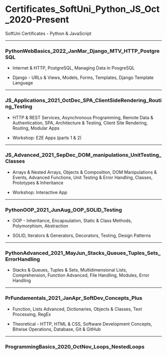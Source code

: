 # Certificates_SoftUni_Python_JS_Oct_2020-Present
SoftUni Certificates - Python &amp; JavaScript

-------------------------------------------------------
### PythonWebBasics_2022_JanMar_Django_MTV_HTTP_PostgreSQL

- Internet & HTTP, PostgreSQL, Managing Data in PosgreSQL
  
- Django - URLs & Views, Models, Forms, Templates, Django Template Language

-------------------------------------------------------
### JS_Applications_2021_OctDec_SPA_ClientSideRendering_Routing_Testing
- HTTP & REST Services, Asynchronous Programming, Remote Data & Authentication, SPA, Architecture & Testing, Client Site Rendering, Routing, Modular Apps
  
- Workshop: E2E Apps (parts 1 & 2)

-------------------------------------------------------
### JS_Advanced_2021_SepDec_DOM_manipulations_UnitTesting_Classes

- Arrays & Nested Arrays, Objects & Composition, DOM Manipulations & Events, Advanced Functions, Unit Testing & Error Handling, Classes, Prototypes & Inheritance
  
- Workshop: Interactive App
  
-------------------------------------------------------
### PythonOOP_2021_JunAug_OOP_SOLID_Testing

- OOP - Inheritance, Encapsulation, Static & Class Methods, Polymorphism, Abstraction
  
- SOLID, Iterators & Generators, Decorators, Testing, Design Patterns
 
-------------------------------------------------------
### PythonAdvanced_2021_MayJun_Stacks_Queues_Tuples_Sets_ErrorHandling

- Stacks & Queues, Tuples & Sets, Multidimensional Lists, Comprehension, Function Advanced, File Handling, Modules, Error Handling

-------------------------------------------------------
### PrFundamentals_2021_JanApr_SoftDev_Concepts_Plus

- Function, Lists Advanced, Dictionaries, Objects & Classes, Text Processing, RegEx
  
- Theoretical - HTTP, HTML & CSS, Software Development Concepts, Bitwise Operations, Database, Git & GitHub

-------------------------------------------------------
### ProgrammingBasics_2020_OctNov_Loops_NestedLoops
